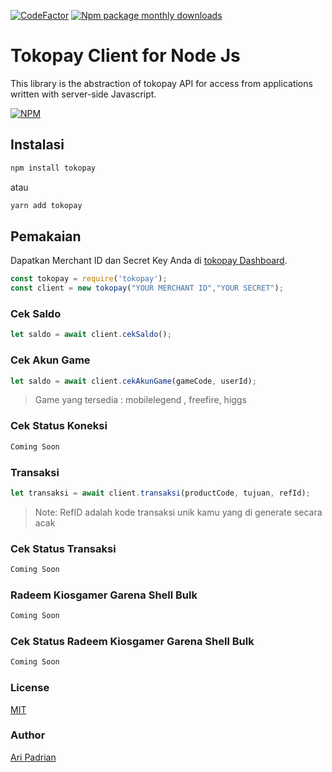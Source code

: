 [![CodeFactor](https://www.codefactor.io/repository/github/aripadrian/tokopay/badge)](https://www.codefactor.io/repository/github/aripadrian/tokopay)
[![Npm package monthly downloads](https://badgen.net/npm/dm/tokopay)](https://npmjs.ccom/package/tokopay)

# Tokopay Client for Node Js

This library is the abstraction of tokopay API for access from applications written with server-side Javascript.

[![NPM](https://nodei.co/npm/tokopay.png)](https://nodei.co/npm/tokopay/)



## Instalasi

```bash
npm install tokopay
```

atau

```bash
yarn add tokopay
```

## Pemakaian
Dapatkan Merchant ID dan Secret Key Anda di [tokopay Dashboard](https://member.tokopay.id/pengaturan/secret-key).

```js
const tokopay = require('tokopay');
const client = new tokopay("YOUR MERCHANT ID","YOUR SECRET");
```


### Cek Saldo
```js
let saldo = await client.cekSaldo();
```

### Cek Akun Game
```js
let saldo = await client.cekAkunGame(gameCode, userId);
```

> Game yang tersedia : mobilelegend , freefire, higgs

### Cek Status Koneksi
```js
Coming Soon
```

### Transaksi

```js
let transaksi = await client.transaksi(productCode, tujuan, refId);
```

> Note:
> RefID adalah kode transaksi unik kamu yang di generate secara acak

### Cek Status Transaksi
```js
Coming Soon
```

### Radeem Kiosgamer Garena Shell Bulk
```js
Coming Soon
```

### Cek Status Radeem Kiosgamer Garena Shell Bulk
```js
Coming Soon
```

### License

[MIT](https://github.com/aripadrian/tokopay/blob/master/LICENSE)

### Author

[Ari Padrian](mailto:aripadrian@gmail.com)



